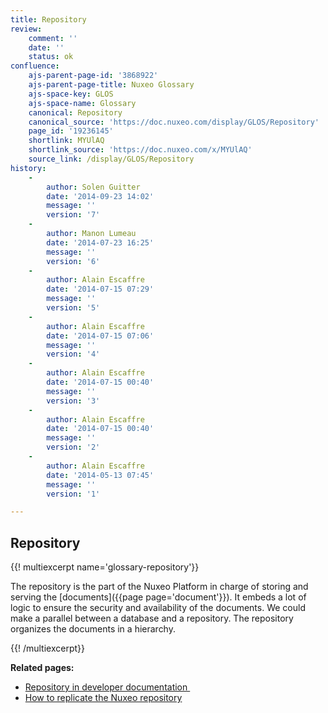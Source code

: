 ```yaml
---
title: Repository
review:
    comment: ''
    date: ''
    status: ok
confluence:
    ajs-parent-page-id: '3868922'
    ajs-parent-page-title: Nuxeo Glossary
    ajs-space-key: GLOS
    ajs-space-name: Glossary
    canonical: Repository
    canonical_source: 'https://doc.nuxeo.com/display/GLOS/Repository'
    page_id: '19236145'
    shortlink: MYUlAQ
    shortlink_source: 'https://doc.nuxeo.com/x/MYUlAQ'
    source_link: /display/GLOS/Repository
history:
    - 
        author: Solen Guitter
        date: '2014-09-23 14:02'
        message: ''
        version: '7'
    - 
        author: Manon Lumeau
        date: '2014-07-23 16:25'
        message: ''
        version: '6'
    - 
        author: Alain Escaffre
        date: '2014-07-15 07:29'
        message: ''
        version: '5'
    - 
        author: Alain Escaffre
        date: '2014-07-15 07:06'
        message: ''
        version: '4'
    - 
        author: Alain Escaffre
        date: '2014-07-15 00:40'
        message: ''
        version: '3'
    - 
        author: Alain Escaffre
        date: '2014-07-15 00:40'
        message: ''
        version: '2'
    - 
        author: Alain Escaffre
        date: '2014-05-13 07:45'
        message: ''
        version: '1'

---
```

## Repository

{{! multiexcerpt name='glossary-repository'}}

The repository is the part of the Nuxeo Platform in charge of storing and serving the [documents]({{page page='document'}}). It embeds a lot of logic to ensure the security and availability of the documents. We could make a parallel between a database and a repository. The repository organizes the documents in a hierarchy.

{{! /multiexcerpt}}

**Related pages:**

*   [Repository in developer documentation&nbsp;](http://doc.nuxeo.com/x/HoAO)
*   [How to replicate the Nuxeo repository](http://doc.nuxeo.com/x/swQz)